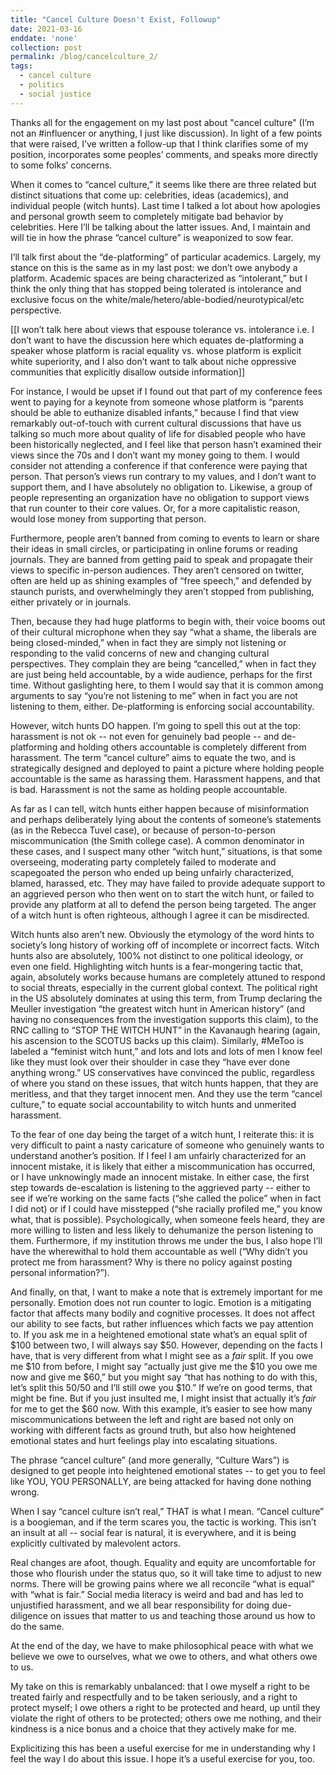 ```yaml
---
title: "Cancel Culture Doesn't Exist, Followup"
date: 2021-03-16
enddate: 'none'
collection: post
permalink: /blog/cancelculture_2/
tags:
  - cancel culture
  - politics
  - social justice
---
```


Thanks all for the engagement on my last post about "cancel culture" (I’m not an #influencer or anything, I just like discussion). In light of a few points that were raised, I’ve written a follow-up that I think clarifies some of my position, incorporates some peoples’ comments, and speaks more directly to some folks’ concerns.

When it comes to “cancel culture,” it seems like there are three related but distinct situations that come up: celebrities, ideas (academics), and individual people (witch hunts). Last time I talked a lot about how apologies and personal growth seem to completely mitigate bad behavior by celebrities. Here I’ll be talking about the latter issues. And, I maintain and will tie in how the phrase “cancel culture” is weaponized to sow fear.

I’ll talk first about the “de-platforming” of particular academics. Largely, my stance on this is the same as in my last post: we don’t owe anybody a platform. Academic spaces are being characterized as “intolerant,” but I think the only thing that has stopped being tolerated is intolerance and exclusive focus on the white/male/hetero/able-bodied/neurotypical/etc perspective.

[[I won’t talk here about views that espouse tolerance vs. intolerance i.e. I don’t want to have the discussion here which equates de-platforming a speaker whose platform is racial equality vs. whose platform is explicit white superiority, and I also don’t want to talk about niche oppressive communities that explicitly disallow outside information]]

For instance, I would be upset if I found out that part of my conference fees went to paying for a keynote from someone whose platform is “parents should be able to euthanize disabled infants,” because I find that view remarkably out-of-touch with current cultural discussions that have us talking so much more about quality of life for disabled people who have been historically neglected, and I feel like that person hasn’t examined their views since the 70s and I don’t want my money going to them. I would consider not attending a conference if that conference were paying that person. That person’s views run contrary to my values, and I don’t want to support them, and I have absolutely no obligation to. Likewise, a group of people representing an organization have no obligation to support views that run counter to their core values. Or, for a more capitalistic reason, would lose money from supporting that person.

Furthermore, people aren’t banned from coming to events to learn or share their ideas in small circles, or participating in online forums or reading journals. They are banned from getting paid to speak and propagate their views to specific in-person audiences. They aren’t censored on twitter, often are held up as shining examples of “free speech,” and defended by staunch purists, and overwhelmingly they aren’t stopped from publishing, either privately or in journals.

Then, because they had huge platforms to begin with, their voice booms out of their cultural microphone when they say “what a shame, the liberals are being closed-minded,” when in fact they are simply not listening or responding to the valid concerns of new and changing cultural perspectives. They complain they are being “cancelled,” when in fact they are just being held accountable, by a wide audience, perhaps for the first time. Without gaslighting here, to them I would say that it is common among arguments to say “you’re not listening to me” when in fact you are not listening to them, either. De-platforming is enforcing social accountability.

However, witch hunts DO happen. I’m going to spell this out at the top: harassment is not ok -- not even for genuinely bad people -- and de-platforming and holding others accountable is completely different from harassment. The term “cancel culture” aims to equate the two, and is strategically designed and deployed to paint a picture where holding people accountable is the same as harassing them. Harassment happens, and that is bad. Harassment is not the same as holding people accountable.

As far as I can tell, witch hunts either happen because of misinformation and perhaps deliberately lying about the contents of someone’s statements (as in the Rebecca Tuvel case), or because of person-to-person miscommunication (the Smith college case). A common denominator in these cases, and I suspect many other “witch hunt,” situations, is that some overseeing, moderating party completely failed to moderate and scapegoated the person who ended up being unfairly characterized, blamed, harassed, etc. They may have failed to provide adequate support to an aggrieved person who then went on to start the witch hunt, or failed to provide any platform at all to defend the person being targeted. The anger of a witch hunt is often righteous, although I agree it can be misdirected.

Witch hunts also aren’t new. Obviously the etymology of the word hints to society’s long history of working off of incomplete or incorrect facts. Witch hunts also are absolutely, 100% not distinct to one political ideology, or even one field. Highlighting witch hunts is a fear-mongering tactic that, again, absolutely works because humans are completely attuned to respond to social threats, especially in the current global context. The political right in the US absolutely dominates at using this term, from Trump declaring the Meuller investigation “the greatest witch hunt in American history” (and having no consequences from the investigation supports this claim), to the RNC calling to “STOP THE WITCH HUNT” in the Kavanaugh hearing (again, his ascension to the SCOTUS backs up this claim). Similarly, #MeToo is labeled a “feminist witch hunt,” and lots and lots and lots of men I know feel like they must look over their shoulder in case they “have ever done anything wrong.” US conservatives have convinced the public, regardless of where you stand on these issues, that witch hunts happen, that they are meritless, and that they target innocent men. And they use the term “cancel culture,” to equate social accountability to witch hunts and unmerited harassment.

To the fear of one day being the target of a witch hunt, I reiterate this: it is very difficult to paint a nasty caricature of someone who genuinely wants to understand another’s position. If I feel I am unfairly characterized for an innocent mistake, it is likely that either a miscommunication has occurred, or I have unknowingly made an innocent mistake. In either case, the first step towards de-escalation is listening to the aggrieved party -- either to see if we’re working on the same facts (“she called the police” when in fact I did not) or if I could have misstepped (“she racially profiled me,” you know what, that is possible). Psychologically, when someone feels heard, they are more willing to listen and less likely to dehumanize the person listening to them. Furthermore, if my institution throws me under the bus, I also hope I’ll have the wherewithal to hold them accountable as well (“Why didn’t you protect me from harassment? Why is there no policy against posting personal information?”).

And finally, on that, I want to make a note that is extremely important for me personally. Emotion does not run counter to logic. Emotion is a mitigating factor that affects many bodily and cognitive processes. It does not affect our ability to see facts, but rather influences which facts we pay attention to. If you ask me in a heightened emotional state what’s an equal split of $100 between two, I will always say $50. However, depending on the facts I have, that is very different from what I might see as a *fair* split. If you owe me $10 from before, I might say “actually just give me the $10 you owe me now and give me $60,” but you might say “that has nothing to do with this, let’s split this 50/50 and I’ll still owe you $10.” If we’re on good terms, that might be fine. But if you just insulted me, I might insist that actually it’s *fair* for me to get the $60 now. With this example, it’s easier to see how many miscommunications between the left and right are based not only on working with different facts as ground truth, but also how heightened emotional states and hurt feelings play into escalating situations.

The phrase “cancel culture” (and more generally, “Culture Wars”) is designed to get people into heightened emotional states -- to get you to feel like YOU, YOU PERSONALLY, are being attacked for having done nothing wrong.

When I say “cancel culture isn’t real,” THAT is what I mean. “Cancel culture” is a boogieman, and if the term scares you, the tactic is working. This isn’t an insult at all -- social fear is natural, it is everywhere, and it is being explicitly cultivated by malevolent actors.

Real changes are afoot, though. Equality and equity are uncomfortable for those who flourish under the status quo, so it will take time to adjust to new norms. There will be growing pains where we all reconcile “what is equal” with “what is fair.” Social media literacy is weird and bad and has led to unjustified harassment, and we all bear responsibility for doing due-diligence on issues that matter to us and teaching those around us how to do the same.

At the end of the day, we have to make philosophical peace with what we believe we owe to ourselves, what we owe to others, and what others owe to us.

My take on this is remarkably unbalanced: that I owe myself a right to be treated fairly and respectfully and to be taken seriously, and a right to protect myself; I owe others a right to be protected and heard, up until they violate the right of others to be protected; others owe me nothing, and their kindness is a nice bonus and a choice that they actively make for me.

Explicitizing this has been a useful exercise for me in understanding why I feel the way I do about this issue. I hope it’s a useful exercise for you, too.
